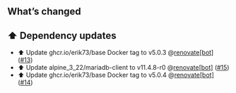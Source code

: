 ## What’s changed

## ⬆️ Dependency updates

- ⬆️ Update ghcr.io/erik73/base Docker tag to v5.0.3 @[renovate[bot]](https://github.com/apps/renovate) ([#13](https://github.com/erik73/addon-phpmyadmin/pull/13))
- ⬆️ Update alpine_3_22/mariadb-client to v11.4.8-r0 @[renovate[bot]](https://github.com/apps/renovate) ([#15](https://github.com/erik73/addon-phpmyadmin/pull/15))
- ⬆️ Update ghcr.io/erik73/base Docker tag to v5.0.4 @[renovate[bot]](https://github.com/apps/renovate) ([#14](https://github.com/erik73/addon-phpmyadmin/pull/14))
